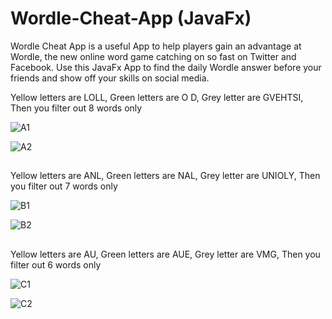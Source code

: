 # Wordle-Cheat-App (JavaFx)
Wordle Cheat App is a useful App to help players gain an advantage at Wordle, the new online word game catching on so fast on Twitter and Facebook. Use this JavaFx App to find the daily Wordle answer before your friends and show off your skills on social media.

Yellow letters are LOLL, Green letters are O D, Grey letter are GVEHTSI, Then you filter out 8 words only

![A1](https://user-images.githubusercontent.com/98500513/151674338-ce06de27-6a69-4498-9ff6-c2dc8024294c.png)

![A2](https://user-images.githubusercontent.com/98500513/151674342-ac402e31-6086-46d6-8744-d3df56f8a9b2.png)

##

Yellow letters are ANL, Green letters are NAL, Grey letter are UNIOLY, Then you filter out 7 words only

![B1](https://user-images.githubusercontent.com/98500513/151674487-c5308e05-8e97-492e-8190-0101ad6bb105.png)

![B2](https://user-images.githubusercontent.com/98500513/151674488-b956a775-33fb-4df2-8fe1-a1690c1eca0b.png)

##

Yellow letters are AU, Green letters are AUE, Grey letter are VMG, Then you filter out 6 words only

![C1](https://user-images.githubusercontent.com/98500513/151674574-f4c2800a-8087-434f-b0ca-072ba7812840.png)

![C2](https://user-images.githubusercontent.com/98500513/151674576-e6e024aa-0f37-45e8-bb1c-49011fb4ed57.png)
